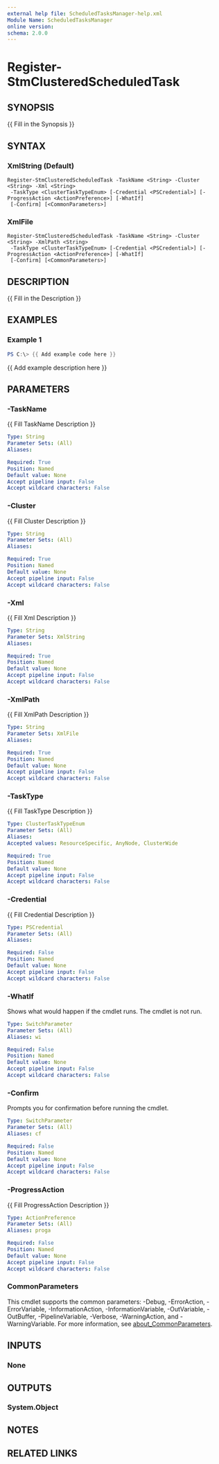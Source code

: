 ```yaml
---
external help file: ScheduledTasksManager-help.xml
Module Name: ScheduledTasksManager
online version:
schema: 2.0.0
---
```


# Register-StmClusteredScheduledTask

## SYNOPSIS
{{ Fill in the Synopsis }}

## SYNTAX

### XmlString (Default)
```
Register-StmClusteredScheduledTask -TaskName <String> -Cluster <String> -Xml <String>
 -TaskType <ClusterTaskTypeEnum> [-Credential <PSCredential>] [-ProgressAction <ActionPreference>] [-WhatIf]
 [-Confirm] [<CommonParameters>]
```

### XmlFile
```
Register-StmClusteredScheduledTask -TaskName <String> -Cluster <String> -XmlPath <String>
 -TaskType <ClusterTaskTypeEnum> [-Credential <PSCredential>] [-ProgressAction <ActionPreference>] [-WhatIf]
 [-Confirm] [<CommonParameters>]
```

## DESCRIPTION
{{ Fill in the Description }}

## EXAMPLES

### Example 1
```powershell
PS C:\> {{ Add example code here }}
```

{{ Add example description here }}

## PARAMETERS

### -TaskName
{{ Fill TaskName Description }}

```yaml
Type: String
Parameter Sets: (All)
Aliases:

Required: True
Position: Named
Default value: None
Accept pipeline input: False
Accept wildcard characters: False
```

### -Cluster
{{ Fill Cluster Description }}

```yaml
Type: String
Parameter Sets: (All)
Aliases:

Required: True
Position: Named
Default value: None
Accept pipeline input: False
Accept wildcard characters: False
```

### -Xml
{{ Fill Xml Description }}

```yaml
Type: String
Parameter Sets: XmlString
Aliases:

Required: True
Position: Named
Default value: None
Accept pipeline input: False
Accept wildcard characters: False
```

### -XmlPath
{{ Fill XmlPath Description }}

```yaml
Type: String
Parameter Sets: XmlFile
Aliases:

Required: True
Position: Named
Default value: None
Accept pipeline input: False
Accept wildcard characters: False
```

### -TaskType
{{ Fill TaskType Description }}

```yaml
Type: ClusterTaskTypeEnum
Parameter Sets: (All)
Aliases:
Accepted values: ResourceSpecific, AnyNode, ClusterWide

Required: True
Position: Named
Default value: None
Accept pipeline input: False
Accept wildcard characters: False
```

### -Credential
{{ Fill Credential Description }}

```yaml
Type: PSCredential
Parameter Sets: (All)
Aliases:

Required: False
Position: Named
Default value: None
Accept pipeline input: False
Accept wildcard characters: False
```

### -WhatIf
Shows what would happen if the cmdlet runs. The cmdlet is not run.

```yaml
Type: SwitchParameter
Parameter Sets: (All)
Aliases: wi

Required: False
Position: Named
Default value: None
Accept pipeline input: False
Accept wildcard characters: False
```

### -Confirm
Prompts you for confirmation before running the cmdlet.

```yaml
Type: SwitchParameter
Parameter Sets: (All)
Aliases: cf

Required: False
Position: Named
Default value: None
Accept pipeline input: False
Accept wildcard characters: False
```

### -ProgressAction
{{ Fill ProgressAction Description }}

```yaml
Type: ActionPreference
Parameter Sets: (All)
Aliases: proga

Required: False
Position: Named
Default value: None
Accept pipeline input: False
Accept wildcard characters: False
```

### CommonParameters
This cmdlet supports the common parameters: -Debug, -ErrorAction, -ErrorVariable, -InformationAction, -InformationVariable, -OutVariable, -OutBuffer, -PipelineVariable, -Verbose, -WarningAction, and -WarningVariable. For more information, see [about_CommonParameters](http://go.microsoft.com/fwlink/?LinkID=113216).

## INPUTS

### None

## OUTPUTS

### System.Object
## NOTES

## RELATED LINKS
